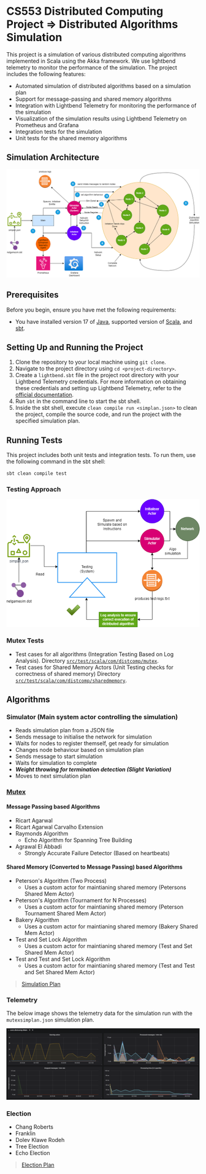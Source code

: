 # CS553 Distributed Computing Project => Distributed Algorithms Simulation

This project is a simulation of various distributed computing algorithms implemented in Scala using the Akka framework. We use lightbend telemetry to monitor the performance of the simulation. The project includes the following features:
- Automated simulation of distributed algorithms based on a simulation plan
- Support for message-passing and shared memory algorithms
- Integration with Lightbend Telemetry for monitoring the performance of the simulation
- Visualization of the simulation results using Lightbend Telemetry on Prometheus and Grafana
- Integration tests for the simulation
- Unit tests for the shared memory algorithms

## Simulation Architecture

![Simulation Architecture](docs/assets/553sysarch.png)

## Prerequisites

Before you begin, ensure you have met the following requirements:
- You have installed version 17 of [Java](https://www.oracle.com/java/technologies/javase-jdk17-downloads.html), supported version of  [Scala](https://www.scala-lang.org/download/), and [sbt](https://www.scala-sbt.org/download.html).


## Setting Up and Running the Project

1. Clone the repository to your local machine using `git clone`.
2. Navigate to the project directory using `cd <project-directory>`.
3. Create a `lightbend.sbt` file in the project root directory with your Lightbend Telemetry credentials. For more information on obtaining these credentials and setting up Lightbend Telemetry, refer to the [official documentation](https://developer.lightbend.com/docs/telemetry/current/setup/cinnamon-agent-sbt.html).
4. Run `sbt` in the command line to start the sbt shell.
5. Inside the sbt shell, execute `clean compile run <simplan.json>` to clean the project, compile the source code, and run the project with the specified simulation plan.

## Running Tests

This project includes both unit tests and integration tests. To run them, use the following command in the sbt shell:

```bash
sbt clean compile test
```

### Testing Approach

![Testing Architecture](docs/assets/553testarch.png)

### Mutex Tests

- Test cases for all algorithms (Integration Testing Based on Log Analysis). Directory [`src/test/scala/com/distcomp/mutex`](src/test/scala/com/distcomp/mutex).
- Test cases for Shared Memory Actors (Unit Testing checks for correctness of shared memory) Directory [`src/test/scala/com/distcomp/sharedmemory`](src/test/scala/com/distcomp/sharedmemory).

## Algorithms

### Simulator (Main system actor controlling the simulation)

- Reads simulation plan from a JSON file
- Sends message to initialise the network for simulation
- Waits for nodes to register themself, get ready for simulation
- Changes node behaviour based on simulation plan
- Sends message to start simulation
- Waits for simulation to complete
- ***Weight throwing for termination detection (Slight Variation)***
- Moves to next simulation plan

### [Mutex](./docs/MutexAlgorithms.md)

#### Message Passing based Algorithms

- Ricart Agarwal
- Ricart Agarwal Carvalho Extension
- Raymonds Algorithm
  - Echo Algorithm for Spanning Tree Building 
- Agrawal El Abbadi
  - Strongly Accurate Failure Detector (Based on heartbeats)  

#### Shared Memory (Converted to Message Passing) based Algorithms

- Peterson's Algorithm (Two Process)
  - Uses a custom actor for maintianing shared memory (Petersons Shared Mem Actor)
- Peterson's Algorithm (Tournament for N Processes)
  - Uses a custom actor for maintianing shared memory (Peterson Tournament Shared Mem Actor)
- Bakery Algorithm
  - Uses a custom actor for maintianing shared memory (Bakery Shared Mem Actor)
- Test and Set Lock Algorithm
  - Uses a custom actor for maintianing shared memory (Test and Set Shared Mem Actor)
- Test and Test and Set Lock Algorithm
  - Uses a custom actor for maintianing shared memory (Test and Test and Set Shared Mem Actor)  

> [Simulation Plan](./mutexsimplan.json)


### Telemetry 

The below image shows the telemetry data for the simulation run with the `mutexsimplan.json` simulation plan.

![Mutex Telemetry](docs/assets/mutexsimplanrun.png)

### Election
- Chang Roberts 
- Franklin 
- Dolev Klawe Rodeh
- Tree Election
- Echo Election

> [Election Plan](./electionSimPlan)

